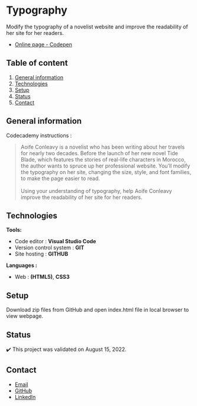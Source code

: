 # Typography

Modify the typography of a novelist website and improve the readability of her site for her readers.
- [Online page - Codepen](https://codepen.io/ByronMike/pen/RwyEBjB)

## Table of content
1. [General information](#General-information)
2. [Technologies](#Technologies)
3. [Setup](#Setup)
4. [Status](#Status)
5. [Contact](#Contact)

## General information

Codecademy instructions :
> Aoife Conleavy is a novelist who has been writing about her travels for nearly two decades. Before the launch of her new novel Tide Blade, which features the stories of real-life characters in Morocco, the author wants to spruce up her professional website. You’ll modify the typography on her site, changing the size, style, and font families, to make the page easier to read. \
\
> Using your understanding of typography, help Aoife Conleavy improve the readability of her site for her readers.

## Technologies
**Tools:**
 * Code editor : **Visual Studio Code**
 * Version control system : **GIT**
 * Site hosting : **GITHUB**
  
**Languages :**
 * Web : **(HTML5)**, **CSS3**
 
## Setup
Download zip files from GitHub and open index.html file in local browser to view webpage.

## Status
:heavy_check_mark: This project was validated on August 15, 2022.

## Contact
* [Email](mailto:auger.michaell@gmail;com)
* [GitHub](https://github.com/ByronMike)
* [LinkedIn](https://www.linkedin.com/in/auger-michael/)
